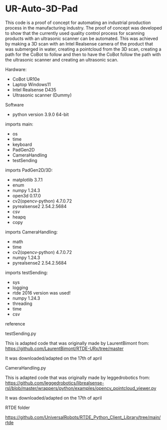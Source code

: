 # UR-Auto-3D-Pad

This code is a proof of concept for automating an industrial production process in the manufacturing industry. The proof of concept was developed to show that the currently used quality control process for scanning products with an ultrasonic scanner can be automated. This was achieved by making a 3D scan with an Intel Realsense camera of the product that was submerged in water, creating a pointcloud from the 3D scan, creating a path for the CoBot to follow and then to have the CoBot follow the path with the ultrasonic scanner and creating an ultrasonic scan.

Hardware:
- CoBot UR10e
- Laptop Windows11
- Intel Realsense D435
- Ultrasonic scanner (Dummy)

Software
- python version                   3.9.0 64-bit

imports main:
- os
- time
- keyboard
- PadGen2D
- CameraHandling
- testSending

imports PadGen2D/3D:
- matplotlib			                3.7.1
- enum
- numpy				                    1.24.3
- open3d				                  0.17.0
- cv2(opencv-python)		          4.7.0.72
- pyrealsense2			              2.54.2.5684
- csv
- heapq
- copy


imports CameraHandling:
- math
- time
- cv2(opencv-python)		         4.7.0.72
- numpy				                   1.24.3
- pyrealsense2			             2.54.2.5684

imports testSending:
- sys
- logging
- rtde				                   2016 version was used!
- numpy				                   1.24.3
- threading
- time
- csv


reference

testSending.py

This is adapted code that was originally made by LaurentBimont from: https://github.com/LaurentBimont/RTDE-URx/tree/master

It was downloaded/adapted on the 17th of april


CameraHandling.py

This is adapted code that was originally made by leggedrobotics from: https://github.com/leggedrobotics/librealsense-rsl/blob/master/wrappers/python/examples/opencv_pointcloud_viewer.py

It was downloaded/adapted on the 17th of april


RTDE folder

https://github.com/UniversalRobots/RTDE_Python_Client_Library/tree/main/rtde
